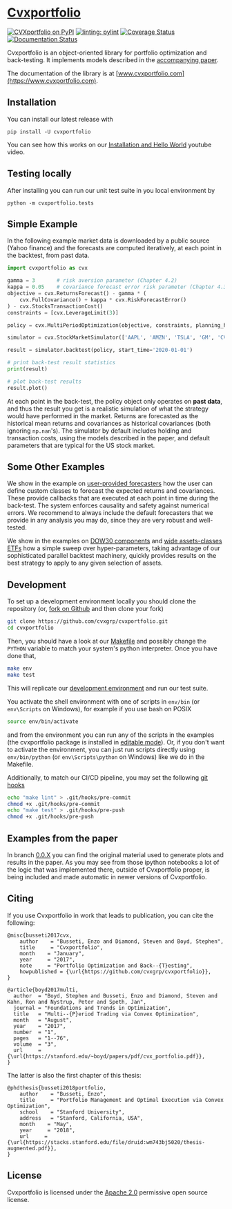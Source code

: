 # [Cvxportfolio](https://www.cvxportfolio.com)

[![CVXportfolio on PyPI](https://img.shields.io/pypi/v/cvxportfolio.svg)](https://pypi.org/project/cvxportfolio/)
[![linting: pylint](https://img.shields.io/badge/linting-pylint-yellowgreen)](https://github.com/pylint-dev/pylint)
[![Coverage Status](https://coveralls.io/repos/github/cvxgrp/cvxportfolio/badge.svg?branch=master)](https://coveralls.io/github/cvxgrp/cvxportfolio?branch=master)
[![Documentation Status](https://readthedocs.org/projects/cvxportfolio/badge/?version=latest)](https://cvxportfolio.readthedocs.io/en/latest/?badge=latest)



Cvxportfolio is an object-oriented library for portfolio optimization and back-testing. It implements models described in the
[accompanying paper](https://web.stanford.edu/~boyd/papers/pdf/cvx_portfolio.pdf).

The documentation of the library is at [www.cvxportfolio.com](https://www.cvxportfolio.com).

Installation
------------
You can install our latest release with

```
pip install -U cvxportfolio
```
You can see how this works on our [Installation and Hello World](https://youtu.be/1ThOKEu371M) youtube video.

Testing locally
---------------
After installing you can run our unit test suite in you local environment by

```
python -m cvxportfolio.tests
```


Simple Example
----------------
In the following example market data is downloaded by a public source
(Yahoo finance) and the forecasts are computed iteratively, 
at each point in the backtest, from past data. 


```python
import cvxportfolio as cvx

gamma = 3       # risk aversion parameter (Chapter 4.2)
kappa = 0.05    # covariance forecast error risk parameter (Chapter 4.3)
objective = cvx.ReturnsForecast() - gamma * (
	cvx.FullCovariance() + kappa * cvx.RiskForecastError()
) - cvx.StocksTransactionCost()
constraints = [cvx.LeverageLimit(3)]

policy = cvx.MultiPeriodOptimization(objective, constraints, planning_horizon=2)

simulator = cvx.StockMarketSimulator(['AAPL', 'AMZN', 'TSLA', 'GM', 'CVX', 'NKE'])

result = simulator.backtest(policy, start_time='2020-01-01')

# print back-test result statistics
print(result)

# plot back-test results
result.plot()
```

At each point in the back-test,
the policy object only operates on **past data**, and thus the result you 
get is a realistic simulation of what the strategy would have performed in 
the market.
Returns are forecasted as the historical mean returns 
and covariances as historical covariances (both ignoring `np.nan`'s).
The simulator by default includes holding and transaction costs, using the
models described in the paper, and default parameters that are typical for the
US stock market.



Some Other Examples
-------------------
We show in the example on [user-provided forecasters](https://github.com/cvxgrp/cvxportfolio/blob/master/examples/user_provided_forecasters.py) 
how the user can define custom classes to forecast
the expected returns and covariances. These provide callbacks that are
executed at each point in time during the back-test. The system enforces 
causality and safety against numerical errors. 
We recommend to always include 
the default forecasters that we provide in any analysis you may do, 
since they are very robust and well-tested. 

We show in the examples on [DOW30 components](https://github.com/cvxgrp/cvxportfolio/blob/master/examples/dow30_example.py) 
and [wide assets-classes ETFs](https://github.com/cvxgrp/cvxportfolio/blob/master/examples/etfs_example.py) how a
simple sweep over hyper-parameters, taking advantage of our sophisticated parallel backtest machinery, 
quickly provides results on the best strategy to apply to any given selection of assets.


Development
-----------
To set up a development environment locally you should clone
the repository (or,
[fork on Github](https://docs.github.com/en/get-started/quickstart/fork-a-repo)
and then clone your fork)

```bash
git clone https://github.com/cvxgrp/cvxportfolio.git
cd cvxportfolio
```

Then, you should have a look at our
[Makefile](https://www.gnu.org/software/make/manual/make.html#Introduction)
and possibly change the `PYTHON` variable to match your system's python
interpreter. Once you have done that,

```bash
make env
make test
```

This will replicate our [development environment](https://docs.python.org/3/library/venv.html)
and run our test suite.

You activate the shell environment with one of scripts in `env/bin`
(or `env\Scripts` on Windows), for example if you use bash on POSIX

```bash
source env/bin/activate
```
and from the environment you can run any of the scripts in the examples
(the cvxportfolio package is installed in
[editable mode](https://setuptools.pypa.io/en/latest/userguide/development_mode.html)).
Or, if you don't want to activate the environment, you can just run scripts
directly using `env/bin/python` (or `env\Scripts\python` on Windows)
like we do in the Makefile.

Additionally, to match our CI/CD pipeline, you may set the following
[git hooks](https://git-scm.com/docs/githooks)

```bash
echo "make lint" > .git/hooks/pre-commit
chmod +x .git/hooks/pre-commit
echo "make test" > .git/hooks/pre-push
chmod +x .git/hooks/pre-push
```

Examples from the paper
-----------------------
In branch [0.0.X](https://github.com/cvxgrp/cvxportfolio/tree/0.0.X) you can find the original material used to generate plots
and results in the paper. As you may see from those
ipython notebooks a lot of the logic that was implemented there, outside of Cvxportfolio proper, is being included and made automatic
in newer versions of Cvxportfolio. 


Citing
------------

If you use Cvxportfolio in work that leads to publication, you can cite the following:

```
@misc{busseti2017cvx,
    author    = "Busseti, Enzo and Diamond, Steven and Boyd, Stephen",
    title     = "Cvxportfolio",
    month    = "January",
    year     = "2017",
    note     = "Portfolio Optimization and Back--{T}esting",
    howpublished = {\url{https://github.com/cvxgrp/cvxportfolio}},
}

@article{boyd2017multi,
  author  = "Boyd, Stephen and Busseti, Enzo and Diamond, Steven and Kahn, Ron and Nystrup, Peter and Speth, Jan",
  journal = "Foundations and Trends in Optimization",
  title   = "Multi--{P}eriod Trading via Convex Optimization",
  month   = "August",
  year    = "2017",
  number  = "1",
  pages   = "1--76",
  volume  = "3",
  url     = {\url{https://stanford.edu/~boyd/papers/pdf/cvx_portfolio.pdf}},
}
```

The latter is also the first chapter of this thesis:

```
@phdthesis{busseti2018portfolio,
    author    = "Busseti, Enzo",
    title     = "Portfolio Management and Optimal Execution via Convex Optimization",
    school    = "Stanford University",
    address   = "Stanford, California, USA",
    month    = "May",
    year     = "2018",
    url     = {\url{https://stacks.stanford.edu/file/druid:wm743bj5020/thesis-augmented.pdf}},
}
```

License
------------

Cvxportfolio is licensed under the [Apache 2.0](http://www.apache.org/licenses/) permissive
open source license.


